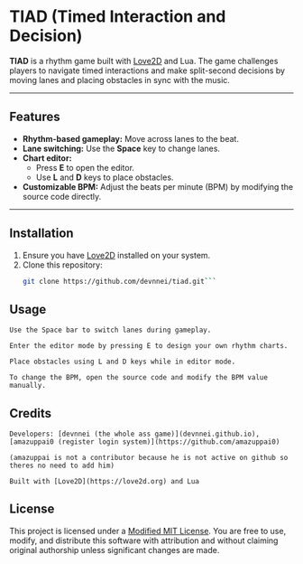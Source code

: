 # TIAD (Timed Interaction and Decision)

**TIAD** is a rhythm game built with [Love2D](https://love2d.org/) and Lua. The game challenges players to navigate timed interactions and make split-second decisions by moving lanes and placing obstacles in sync with the music.

---

## Features

- **Rhythm-based gameplay:** Move across lanes to the beat.
- **Lane switching:** Use the **Space** key to change lanes.
- **Chart editor:**  
  - Press **E** to open the editor.  
  - Use **L** and **D** keys to place obstacles.
- **Customizable BPM:** Adjust the beats per minute (BPM) by modifying the source code directly.

---

## Installation

1. Ensure you have [Love2D](https://love2d.org/) installed on your system.
2. Clone this repository:
   ```bash
   git clone https://github.com/devnnei/tiad.git```


## Usage

    Use the Space bar to switch lanes during gameplay.

    Enter the editor mode by pressing E to design your own rhythm charts.

    Place obstacles using L and D keys while in editor mode.

    To change the BPM, open the source code and modify the BPM value manually.

## Credits

    Developers: [devnnei (the whole ass game)](devnnei.github.io), [amazuppai0 (register login system)](https://github.com/amazuppai0)

    (amazuppai is not a contributor because he is not active on github so theres no need to add him)

    Built with [Love2D](https://love2d.org) and Lua

## License

This project is licensed under a [Modified MIT License](LICENSE.md).
You are free to use, modify, and distribute this software with attribution and without claiming original authorship unless significant changes are made.